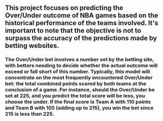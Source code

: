 ## This project focuses on predicting the Over/Under outcome of NBA games based on the historical performance of the teams involved. It's important to note that the objective is not to surpass the accuracy of the predictions made by betting websites.

### The Over/Under bet involves a number set by the betting site, with bettors needing to decide whether the actual outcome will exceed or fall short of this number. Typically, this model will concentrate on the most frequently encountered Over/Under bet: the total combined points scored by both teams at the conclusion of a game. For instance, should the Over/Under be set at 225, and you predict the total score will be less, you choose the under. If the final score is Team A with 110 points and Team B with 105 (adding up to 215), you win the bet since 215 is less than 225.